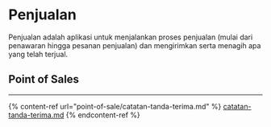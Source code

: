 # Penjualan

Penjualan adalah aplikasi untuk menjalankan proses penjualan (mulai dari penawaran hingga pesanan penjualan) dan mengirimkan serta menagih apa yang telah terjual.

## Point of Sales

***

{% content-ref url="point-of-sale/catatan-tanda-terima.md" %}
[catatan-tanda-terima.md](point-of-sale/catatan-tanda-terima.md)
{% endcontent-ref %}
